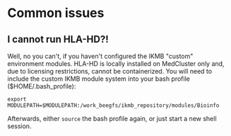 # Common issues

## I cannot run HLA-HD?!

Well, no you can't, if you haven't configured the IKMB "custom" environment modules. HLA-HD is locally installed on MedCluster only and, due to licensing restrictions, cannot be containerized. 
You will need to include the custom IKMB module system into your bash profile ($HOME/.bash_profile):

```
export MODULEPATH=$MODULEPATH:/work_beegfs/ikmb_repository/modules/Bioinfo
```

Afterwards, either `source` the bash profile again, or just start a new shell session. 

